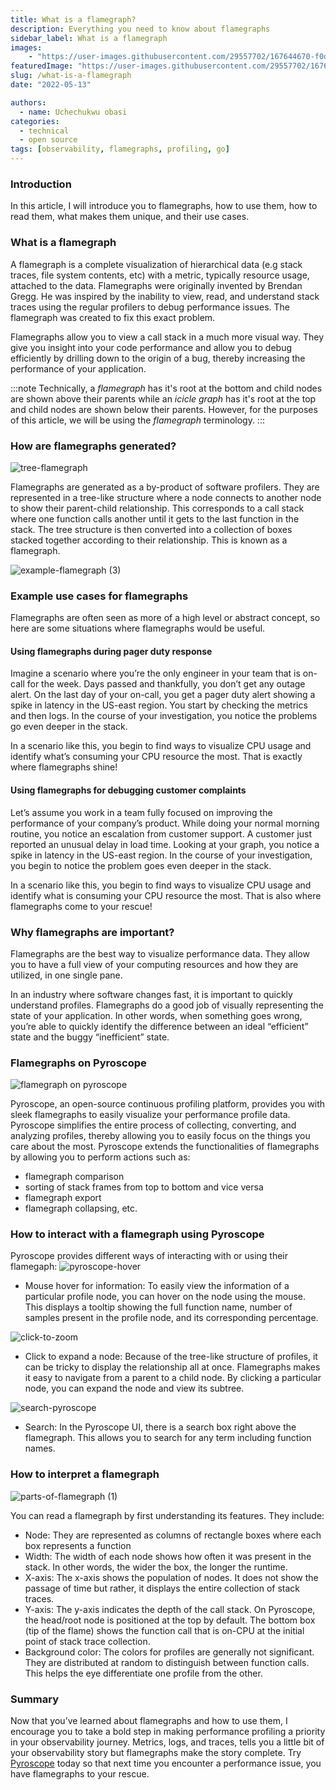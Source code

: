 ```yaml
---
title: What is a flamegraph?
description: Everything you need to know about flamegraphs
sidebar_label: What is a flamegraph
images:
    - "https://user-images.githubusercontent.com/29557702/167644670-f0d3bf18-9b53-429e-91e3-3c9f815ee15a.png"
featuredImage: "https://user-images.githubusercontent.com/29557702/167644670-f0d3bf18-9b53-429e-91e3-3c9f815ee15a.png"
slug: /what-is-a-flamegraph
date: "2022-05-13"

authors:
  - name: Uchechukwu obasi
categories:
  - technical
  - open source
tags: [observability, flamegraphs, profiling, go]
---
```




### Introduction
In this article, I will introduce you to flamegraphs, how to use them, how to read them, what makes them unique, and their use cases.

### What is a flamegraph
A flamegraph is a complete visualization of hierarchical data (e.g stack traces, file system contents, etc) with a metric, typically resource usage, attached to the data. Flamegraphs were originally invented by Brendan Gregg. He was inspired by the inability to view, read, and understand stack traces using the regular profilers to debug performance issues. The flamegraph was created to fix this exact problem. 

Flamegraphs allow you to view a call stack in a much more visual way. They give you insight into your code performance and allow you to debug efficiently by drilling down to the origin of a bug, thereby increasing the performance of your application.

:::note
Technically, a _flamegraph_ has it's root at the bottom and child nodes are shown above their parents while an _icicle graph_ has it's root at the top and child nodes are shown below their parents. 
However, for the purposes of this article, we will be using the _flamegraph_ terminology.
:::

### How are flamegraphs generated?
![tree-flamegraph](https://user-images.githubusercontent.com/29557702/168056611-aa1378ae-3145-4ca1-a2fe-2b099f5f2c51.png)

Flamegraphs are generated as a by-product of software profilers. They are represented in a tree-like structure where a node connects to another node to show their parent-child relationship. This corresponds to a call stack where one function calls another until it gets to the last function in the stack. The tree structure is then converted into a collection of boxes stacked together according to their relationship. This is known as a flamegraph.

![example-flamegraph (3)](https://user-images.githubusercontent.com/29557702/167637540-18f26425-c65d-4882-a9ce-4b4e33e4ff27.png)

### Example use cases for flamegraphs
Flamegraphs are often seen as more of a high level or abstract concept, so here are some situations where flamegraphs would be useful.



#### Using flamegraphs during pager duty response
Imagine a scenario where you’re the only engineer in your team that is on-call for the week. Days passed and thankfully, you don’t get any outage alert. On the last day of your on-call, you get a pager duty alert showing a spike in latency in the US-east region. You start by checking the metrics and then logs. In the course of your investigation, you notice the problems go even deeper in the stack.

In a scenario like this, you begin to find ways to visualize CPU usage and identify what’s consuming your CPU resource the most. That is exactly where flamegraphs shine! 


#### Using flamegraphs for debugging customer complaints
Let’s assume you work in a team fully focused on improving the performance of your company’s product. While doing your normal morning routine, you notice an escalation from customer support. A customer just reported an unusual delay in load time. Looking at your graph, you notice a spike in latency in the US-east region. In the course of your investigation, you begin to notice the problem goes even deeper in the stack.

In a scenario like this, you begin to find ways to visualize CPU usage and identify what is consuming your CPU resource the most. That is also where flamegraphs come to your rescue! 

### Why flamegraphs are important?
Flamegraphs are the best way to visualize performance data. They allow you to have a full view of your computing resources and how they are utilized, in one single pane. 

In an industry where software changes fast, it is important to quickly understand profiles. Flamegraphs do a good job of visually representing the state of your application. In other words, when something goes wrong, you’re able to quickly identify the difference between an ideal “efficient” state and the buggy “inefficient” state.

### Flamegraphs on Pyroscope
![flamegraph on pyroscope](https://user-images.githubusercontent.com/29557702/167644670-f0d3bf18-9b53-429e-91e3-3c9f815ee15a.png)

Pyroscope, an open-source continuous profiling platform, provides you with sleek flamegraphs to easily visualize your performance profile data. Pyroscope simplifies the entire process of collecting, converting, and analyzing profiles, thereby allowing you to easily focus on the things you care about the most. Pyroscope extends the functionalities of flamegraphs by allowing you to perform actions such as:
- flamegraph comparison
- sorting of stack frames from top to bottom and vice versa
- flamegraph export
- flamegraph collapsing, etc.


### How to interact with a flamegraph using Pyroscope
Pyroscope provides different ways of interacting with or using their flamegaph:
![pyroscope-hover](https://user-images.githubusercontent.com/29557702/167644975-0988e524-839f-4721-8db7-6fc5f1e29af0.gif)

- Mouse hover for information: To easily view the information of a particular profile node, you can hover on the node using the mouse. This displays a tooltip showing the full function name, number of samples present in the profile node, and its corresponding percentage.

![click-to-zoom](https://user-images.githubusercontent.com/29557702/167645119-b3754732-fb28-415c-b40f-d9750eb1a798.gif)

- Click to expand a node: Because of the tree-like structure of profiles, it can be tricky to display the relationship all at once. Flamegraphs makes it easy to navigate from a parent to a child node. By clicking a particular node, you can expand the node and view its subtree. 

![search-pyroscope](https://user-images.githubusercontent.com/29557702/167645716-2ad34ffe-295e-4b4d-bc0f-ba6d71552404.gif)

- Search: In the Pyroscope UI, there is a search box right above the flamegraph. This allows you to search for any term including function names.

### How to interpret a flamegraph
![parts-of-flamegraph (1)](https://user-images.githubusercontent.com/29557702/167646498-610f9a4f-dd26-4902-849d-f70d5ef811cd.png)

You can read a flamegraph by first understanding its features. They include:
- Node:  They are represented as columns of rectangle boxes where each box represents a function
- Width: The width of each node shows how often it was present in the stack. In other words, the wider the box, the longer the runtime.
- X-axis: The x-axis shows the population of nodes. It does not show the passage of time but rather, it displays the entire collection of stack traces.
- Y-axis: The y-axis indicates the depth of the call stack. On Pyroscope, the head/root node is positioned at the top by default. The bottom box (tip of the flame) shows the function call that is on-CPU at the initial point of stack trace collection.
- Background color: The colors for profiles are generally not significant. They are distributed at random to distinguish between function calls. This helps the eye differentiate one profile from the other.

### Summary
Now that you’ve learned about flamegraphs and how to use them, I encourage you to take a bold step in making performance profiling a priority in your observability journey.
Metrics, logs, and traces, tells you a little bit of your observability story but flamegraphs make the story complete. Try [Pyroscope](https://pyroscope.io/docs/installing-pyroscope-overview/) today so that next time you encounter a performance issue, you have flamegraphs to your rescue.
